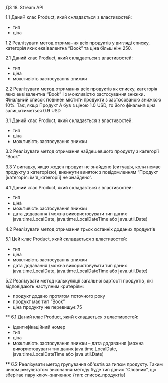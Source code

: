 ДЗ 18. Stream API

1.1 Даний клас Product, який складається з властивостей:
- тип
- ціна

1.2 Реалізувати метод отримання всіх продуктів у вигляді списку, категорія яких еквівалентна “Book” та ціна більш ніж 250.

2.1 Даний клас Product, який складається з властивостей:
- тип
- ціна
- можливість застосування знижки

2.2 Реалізувати метод отримання всіх продуктів як списку, категорія яких еквівалентна “Book” і з можливістю застосування знижки. Фінальний список повинен містити продукти з застосованою знижкою 10%.
Так, якщо Продукт A був з ціною 1.0 USD, то його фінальна ціна залишатиметься 0.9 USD



3.1 Даний клас Product, який складається з властивостей:
- тип
- ціна
- можливість застосування знижки

3.2 Реалізувати метод отримання найдешевшого продукту з категорії “Book”

3.3 У випадку, якщо жоден продукт не знайдено (ситуація, коли немає продукту з категорією), викинути виняток з повідомленням “Продукт [категорія: ім'я_категорії] не знайдено”.

4.1 Даний клас Product, який складається з властивостей:
- тип
- ціна
- можливість застосування знижки
- дата додавання (можна використовувати тип даних java.time.LocalDate, java.time.LocalDateTime або java.util.Date)

4.2 Реалізувати метод отримання трьох останніх доданих продуктів

5.1 Цей клас Product, який складається з властивостей:
- тип
- ціна
- можливість застосування знижки
- дата додавання (можна використовувати тип даних java.time.LocalDate, java.time.LocalDateTime або java.util.Date)

5.2 Реалізувати метод калькуляції загальної вартості продуктів, які відповідають наступним критеріям:
- продукт додано протягом поточного року
- продукт має тип “Book”
- ціна продукту не перевищує 75


** 6.1 Даний клас Product, який складається з властивостей:
- ідентифікаційний номер
- тип
- ціна
- можливість застосування знижки
– дата додавання (можна використовувати тип даних java.time.LocalDate, java.time.LocalDateTime або java.util.Date)

** 6.2 Реалізувати метод групування об'єктів за типом продукту. Таким чином результатом виконання методу
буде тип даних “Словник”, що зберігає пару ключ-значення: {тип: список_продуктів}